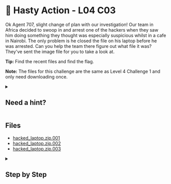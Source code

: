 # 🛌 Hasty Action - L04 C03

Ok Agent 707, slight change of plan with our investigation! Our team in Africa decided to swoop in and arrest one of the hackers when they saw him doing something they thought was especially suspicious whilst in a cafe in Nairobi. The only problem is he closed the file on his laptop before he was arrested. Can you help the team there figure out what file it was? They've sent the image file for you to take a look at.

**Tip:** Find the recent files and find the flag.

**Note:** The files for this challenge are the same as Level 4 Challenge 1 and only need downloading once.

<details><summary>

## Need a hint?</summary>

> 💡 Hint: Look at the recent documents folder on the user profile. Are there any suspicious looking files?

</details>

## Files

- [hacked_laptop.zip.001](https://drive.google.com/file/d/1vmb1lQL77sZQSA4_-2Ie0uy_BNL5M5K4/view?usp=sharing)
- [hacked_laptop.zip.002](https://drive.google.com/file/d/1v1YTYumY-ZXuQHmdXw_yZXpgQH24HqKu/view?usp=sharing)
- [hacked_laptop.zip.003](https://drive.google.com/file/d/1O8b1pQCej2w77hZGvMdP_Cf16GK3OcBV/view?usp=sharing)

<details><summary>

## Step by Step</summary>

- Download the files
- Run `cat hacked_laptop.z* > laptop.zip` to combine the parts of the image
- Extract and open it in autopsy
- Use the keyword function to look for `secret`
- Additionally, there is a folder for recent documents and recently accessed files where a file called `secret_flag` is mentioned
- View the contents of that file

![content of secret_flag.rtf](/assets/hastyaction1.png)

`flag: secrets_lie_here`

</details>
